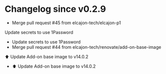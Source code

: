 # Changelog since v0.2.9
- Merge pull request #45 from elcajon-tech/elcajon-p1

Update secrets to use 1Password 
- Update secrets to use 1Password 
- Merge pull request #44 from elcajon-tech/renovate/add-on-base-image

⬆️ Update Add-on base image to v14.0.2 
- ⬆️ Update Add-on base image to v14.0.2 
